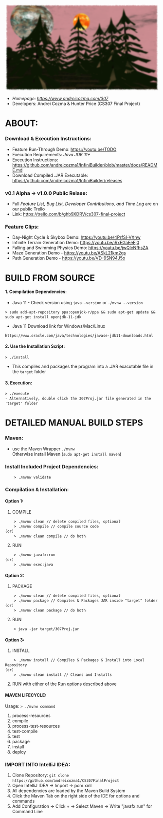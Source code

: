 ![Game Screen Shot](/docs/img.png)

- *Homepage: https://www.andreicozma.com/307*
- Developers: Andrei Cozma & Hunter Price  (CS307 Final Project)   
# ABOUT:
### Download & Execution Instructions:
- Feature Run-Through Demo: https://youtu.be/TODO
- Execution Requirements: *Java JDK 11+*
- Execution Instructions: https://github.com/andreicozma1/InfiniBuilder/blob/master/docs/README.md
- Download Compiled .JAR Executable: https://github.com/andreicozma1/InfiniBuilder/releases  
### v0.1 Alpha -> v1.0.0 Public Relase:
- Full *Feature List, Bug List, Developer Contributions, and Time Log* are on our public Trello
- Link: https://trello.com/b/ghb9XDRV/cs307-final-project  
### Feature Clips:
- Day-Night Cycle & Skybox Demo: https://youtu.be/4PrfSI-VXnw   
- Infinite Terrain Generation Demo: https://youtu.be/iRxEGaEeFj0   
- Falling and Swimming Physics Demo: https://youtu.be/jwQlcNfhsZA   
- Maze Generation Demo - https://youtu.be/ASkL21km2gs   
- Path Generation Demo - https://youtu.be/VD-9SN94J5o   
# **BUILD FROM SOURCE**
#### 1. Compilation Dependencies:
- Java 11 - Check version using `java -version` or `./mvnw --version`
```
> sudo add-apt-repository ppa:openjdk-r/ppa && sudo apt-get update && sudo apt-get install openjdk-11-jdk
```
- Java 11 Download link for Windows/Mac/Linux
```
https://www.oracle.com/java/technologies/javase-jdk11-downloads.html
```
#### 2. Use the Installation Script:
```
> ./install
```
- This compiles and packages the program into a .JAR exacutable file in the `target` folder

#### 3. Execution:
```
> ./execute
- Alternatively, double click the 307Proj.jar file generated in the 'target' folder
```

# **DETAILED MANUAL BUILD STEPS**
### Maven:
- use the Maven Wrapper `./mvnw`  
Otherwise install Maven (```sudo apt-get install maven```)

### Install Included Project Dependencies:   
```
	> ./mvnw validate
```

### Compilation & Installation:  

#### Option 1:  
1. COMPILE  
```
	> ./mvnw clean // delete compiled files, optional  
	> ./mvnw compile // compile source code  
(or)  
	> ./mvnw clean compile // do both  
```
2. RUN 
```
	> ./mvnw javafx:run  
(or)  
	> ./mvnw exec:java  
```
#### Option 2:  
1. PACKAGE  
```
	> ./mvnw clean // delete compiled files, optional  
	> ./mvnw package // Compiles & Packages JAR inside "target" folder  
(or)  
	> ./mvnw clean package // do both  
```
2. RUN  
```
	> java -jar target/307Proj.jar  
```
#### Option 3:  
1. INSTALL  
```
	> ./mvnw install // Compiles & Packages & Install into Local Repository  
(or)  
	> ./mvnw clean install // Cleans and Installs  
```
2. RUN with either of the Run options described above  

#### MAVEN LIFECYCLE:  
Usage: `> ./mvnw command`  
1. process-resources
2. compile
3. process-test-resources
4. test-compile
5. test
6. package
7. install
8. deploy

### IMPORT INTO IntelliJ IDEA:  
1. Clone Repository: `git clone https://github.com/andreicozma1/CS307FinalProject`  
2. Open IntelliJ IDEA -> Import -> pom.xml  
3. All dependencies are loaded by the Maven Build System  
4. Click the Maven Tab on the right side of the IDE for options and commands  
5. Add Configuration -> Click + -> Select Maven -> Write "javafx:run" for Command Line   


